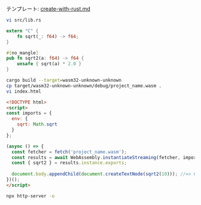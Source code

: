 テンプレート: [create-with-rust.md](create-with-rust.md)

```bash
vi src/lib.rs
```

```rust
extern "C" {
    fn sqrt(_: f64) -> f64;
}

#[no_mangle]
pub fn sqrt2(a: f64) -> f64 {
    unsafe { sqrt(a) * 2.0 }
}
```

```bash
cargo build --target=wasm32-unknown-unknown
cp target/wasm32-unknown-unknown/debug/project_name.wasm .
vi index.html
```

```html
<!DOCTYPE html>
<script>
const imports = {
  env: {
    sqrt: Math.sqrt
  }
};

(async () => {
  const fetcher = fetch('project_name.wasm');
  const results = await WebAssembly.instantiateStreaming(fetcher, imports);
  const { sqrt2 } = results.instance.exports;
  
  document.body.appendChild(document.createTextNode(sqrt2(10))); //=> 6.32455532...
})();
</script>
```

```bash
npx http-server -o
```
